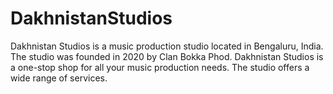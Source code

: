 # DakhnistanStudios
Dakhnistan Studios is a music production studio located in Bengaluru, India. The studio was founded in 2020 by Clan Bokka Phod. Dakhnistan Studios is a one-stop shop for all your music production needs. The studio offers a wide range of services.
